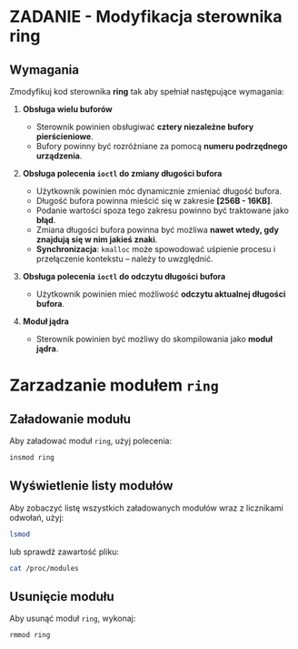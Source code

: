 # ZADANIE - Modyfikacja sterownika ring

## Wymagania

Zmodyfikuj kod sterownika **ring** tak aby spełniał następujące wymagania:

1. **Obsługa wielu buforów**  
   - Sterownik powinien obsługiwać **cztery niezależne bufory pierścieniowe**.  
   - Bufory powinny być rozróżniane za pomocą **numeru podrzędnego urządzenia**.

2. **Obsługa polecenia `ioctl` do zmiany długości bufora**  
   - Użytkownik powinien móc dynamicznie zmieniać długość bufora.  
   - Długość bufora powinna mieścić się w zakresie **[256B - 16KB]**.  
   - Podanie wartości spoza tego zakresu powinno być traktowane jako **błąd**.  
   - Zmiana długości bufora powinna być możliwa **nawet wtedy, gdy znajdują się w nim jakieś znaki**.  
   - **Synchronizacja**: `kmalloc` może spowodować uśpienie procesu i przełączenie kontekstu – należy to uwzględnić.

3. **Obsługa polecenia `ioctl` do odczytu długości bufora**  
   - Użytkownik powinien mieć możliwość **odczytu aktualnej długości bufora**.

4. **Moduł jądra**  
   - Sterownik powinien być możliwy do skompilowania jako **moduł jądra**.


# Zarzadzanie modułem `ring`

## Załadowanie modułu
Aby załadować moduł `ring`, użyj polecenia:

```sh
insmod ring
```

## Wyświetlenie listy modułów
Aby zobaczyć listę wszystkich załadowanych modułów wraz z licznikami odwołań, użyj:

```sh
lsmod
```
lub sprawdź zawartość pliku:

```sh
cat /proc/modules
```

## Usunięcie modułu
Aby usunąć moduł `ring`, wykonaj:

```sh
rmmod ring
```

